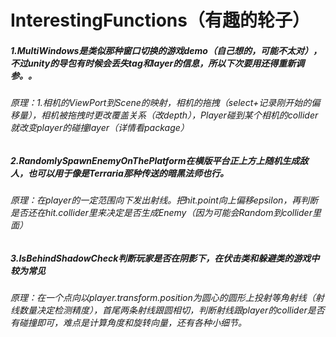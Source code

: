 # InterestingFunctions（有趣的轮子）


##### 1.MultiWindows是类似那种窗口切换的游戏demo（自己想的，可能不太对），不过unity的导包有时候会丢失tag和layer的信息，所以下次要用还得重新调参。。 
###### 原理：1.相机的ViewPort到Scene的映射，相机的拖拽（select+记录刚开始的偏移量），相机被拖拽时更改覆盖关系（改depth），Player碰到某个相机的collider就改变player的碰撞layer（详情看package）
##### 2.RandomlySpawnEnemyOnThePlatform在横版平台正上方上随机生成敌人，也可以用于像是Terraria那种传送的暗黑法师也行。
###### 原理：在player的一定范围向下发出射线。把hit.point向上偏移epsilon，再判断是否还在hit.collider里来决定是否生成Enemy（因为可能会Random到collider里面）
##### 3.IsBehindShadowCheck判断玩家是否在阴影下，在伏击类和躲避类的游戏中较为常见
###### 原理：在一个点向以player.transform.position为圆心的圆形上投射等角射线（射线数量决定检测精度），首尾两条射线跟圆相切，判断射线跟player的collider是否有碰撞即可，难点是计算角度和旋转向量，还有各种小细节。
